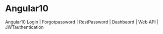 # Angular10
Angular10 Login | Forgotpassword | RestPassword | Dashbaord | Web API |  JWTauthentication
